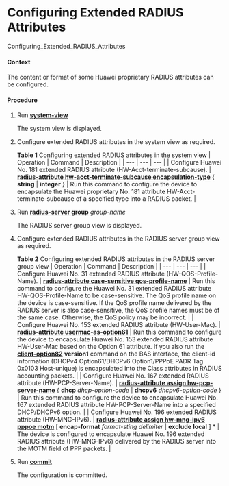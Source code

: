 Configuring Extended RADIUS Attributes
======================================

Configuring_Extended_RADIUS_Attributes

#### Context

The content or format of some Huawei proprietary RADIUS attributes can be configured.


#### Procedure

1. Run [**system-view**](cmdqueryname=system-view)
   
   
   
   The system view is displayed.
2. Configure extended RADIUS attributes in the system view as required.
   
   
   
   **Table 1** Configuring extended RADIUS attributes in the system view
   | Operation | Command | Description |
   | --- | --- | --- |
   | Configure Huawei No. 181 extended RADIUS attribute (HW-Acct-terminate-subcause). | [**radius-attribute hw-acct-terminate-subcause encapsulation-type**](cmdqueryname=radius-attribute+hw-acct-terminate-subcause+encapsulation-type) { **string** | **integer** } | Run this command to configure the device to encapsulate the Huawei proprietary No. 181 attribute HW-Acct-terminate-subcause of a specified type into a RADIUS packet. |
3. Run [**radius-server group**](cmdqueryname=radius-server+group) *group-name*
   
   
   
   The RADIUS server group view is displayed.
4. Configure extended RADIUS attributes in the RADIUS server group view as required.
   
   
   
   **Table 2** Configuring extended RADIUS attributes in the RADIUS server group view
   | Operation | Command | Description |
   | --- | --- | --- |
   | Configure Huawei No. 31 extended RADIUS attribute (HW-QOS-Profile-Name). | [**radius-attribute case-sensitive qos-profile-name**](cmdqueryname=radius-attribute+case-sensitive+qos-profile-name) | Run this command to configure the Huawei No. 31 extended RADIUS attribute HW-QOS-Profile-Name to be case-sensitive. The QoS profile name on the device is case-sensitive. If the QoS profile name delivered by the RADIUS server is also case-sensitive, the QoS profile names must be of the same case. Otherwise, the QoS policy may be incorrect. |
   | Configure Huawei No. 153 extended RADIUS attribute (HW-User-Mac). | [**radius-attribute usermac-as-option61**](cmdqueryname=radius-attribute+usermac-as-option61) | Run this command to configure the device to encapsulate Huawei No. 153 extended RADIUS attribute HW-User-Mac based on the Option 61 attribute. If you also run the [**client-option82**](cmdqueryname=client-option82) **version1** command on the BAS interface, the client-id information (DHCPv4 Option61/DHCPv6 Option1/PPPoE PADR Tag 0x0103 Host-unique) is encapsulated into the Class attributes in RADIUS accounting packets. |
   | Configure Huawei No. 167 extended RADIUS attribute (HW-PCP-Server-Name). | **[**radius-attribute assign hw-pcp-server-name**](cmdqueryname=radius-attribute+assign+hw-pcp-server-name)**  { **dhcp** *dhcp-option-code* | **dhcpv6** *dhcpv6-option-code* } | Run this command to configure the device to encapsulate Huawei No. 167 extended RADIUS attribute HW-PCP-Server-Name into a specified DHCP/DHCPv6 option. |
   | Configure Huawei No. 196 extended RADIUS attribute (HW-MNG-IPv6). | **[**radius-attribute assign hw-mng-ipv6 pppoe motm**](cmdqueryname=radius-attribute+assign+hw-mng-ipv6+pppoe+motm)** [ ****encap-format**** **format-sting* *delimiter** | **exclude** **local** ] \* | The device is configured to encapsulate Huawei No. 196 extended RADIUS attribute (HW-MNG-IPv6) delivered by the RADIUS server into the MOTM field of PPP packets. |
5. Run [**commit**](cmdqueryname=commit)
   
   
   
   The configuration is committed.